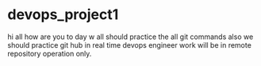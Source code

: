 # devops_project1
hi all how are you 
to day w all should practice the all git commands 
also we should practice git hub 
in real time devops engineer work will be in remote repository operation only.
